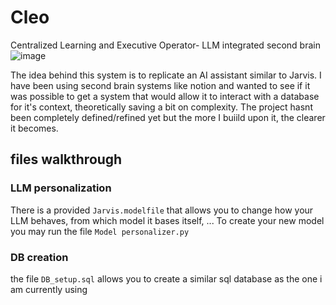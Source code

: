# Cleo
 Centralized Learning and Executive Operator- LLM integrated second brain
 ![image](https://github.com/user-attachments/assets/64c33b7f-a2ca-4245-9222-de720e1725a8)

The idea behind this system is to replicate an AI assistant similar to Jarvis.
I have been using second brain systems like notion and wanted to see if it was possible to get a system that would allow it to interact with a database for it's context, theoretically saving a bit on complexity.
The project hasnt been completely defined/refined yet but the more I buiild upon it, the clearer it becomes.
 
## files walkthrough
### LLM personalization
There is a provided `Jarvis.modelfile` that allows you to change how your LLM behaves, from which model it bases itself, ...
To create your new model you may run the file `Model personalizer.py`

### DB creation
the file `DB_setup.sql` allows you to create a similar sql database as the one i am currently using
